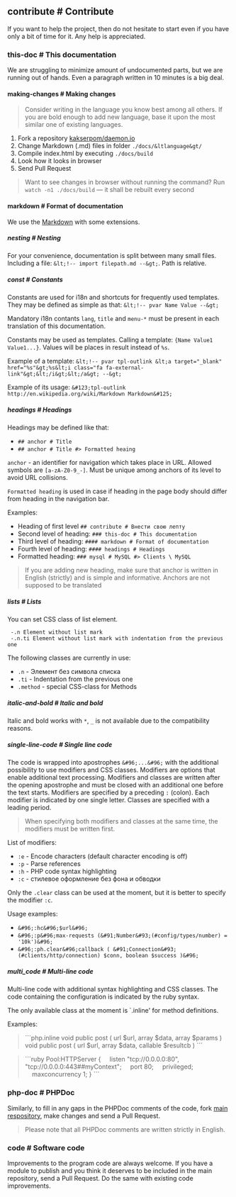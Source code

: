 ## contribute # Contribute

If you want to help the project, then do not hesitate to start even if you have only a bit of time for it.
Any help is appreciated.

### this-doc # This documentation

We are struggling to minimize amount of undocumented parts, but we are running out of hands.
Even a paragraph written in 10 minutes is a big deal.


#### making-changes # Making changes

> Consider writing in the language you know best among all others.
> If you are bold enough to add new language, base it upon the most similar one of existing languages.

 1. Fork a repository [kakserpom/daemon.io](https://github.com/kakserpom/daemon.io)
 2. Change Markdown (.md) files in folder `./docs/&ltlanguage&gt/`
 3. Compile index.html by executing `./docs/build`
 4. Look how it looks in browser
 5. Send Pull Request

> Want to see changes in browser without running the command?
> Run `watch -n1 ./docs/build` — it shall be rebuilt every second

#### markdown # Format of documentation
We use the [Markdown](http://ru.wikipedia.org/wiki/Markdown) with some extensions.

##### nesting # Nesting

For your convenience, documentation is split between many small files.
Including a file: `&lt;!-- import filepath.md --&gt;`.
Path is relative.

##### const # Constants

Constants are used for i18n and shortcuts for frequently used templates.
They may be defined as simple as that: `&lt;!-- pvar Name Value --&gt;`

Mandatory i18n contants `lang`, `title` and `menu-*` must be present in each translation of this documentation.

Constants may be used as templates. Calling a template: `{Name Value1 Value1...}`. Values will be places in result instead of `%s`.

Example of a template:
`&lt;!-- pvar tpl-outlink &lt;a target="_blank" href="%s"&gt;%s&lt;i class="fa fa-external-link"&gt;&lt;/i&gt;&lt;/a&gt; --&gt;`

Example of its usage:
`&#123;tpl-outlink http://en.wikipedia.org/wiki/Markdown Markdown&#125;`

##### headings # Headings
Headings may be defined like that:

 - `## anchor # Title`
 - `## anchor # Title #> Formatted heaing`

`anchor` - an identifier for navigation which takes place in URL. Allowed symbols are `[a-zA-Z0-9_-]`. Must be unique among anchors of its level to avoid URL collisions.

`Formatted heading` is used in case if heading in the page body should differ from heading in the navigation bar.

Examples:

 - Heading of first level `## contribute # Внести свою лепту`
 - Second level of heading: `### this-doc # This documentation`
 - Third level of heading: `#### markdown # Format of documentation`
 - Fourth level of heading: `#### headings # Headings`
 - Formatted heading: `### mysql # MySQL #> Clients \ MySQL`

> If you are adding new heading, make sure that anchor is written in English (strictly) and is simple and informative. Anchors are not supposed to be translated

##### lists # Lists

You can set CSS class of list element.

```
 -.n Element without list mark
 -.n.ti Element without list mark with indentation from the previous one
```

The following classes are currently in use:

 - `.n` - Элемент без символа списка
 - `.ti` - Indentation from the previous one
 - `.method` - special CSS-class for Methods

##### italic-and-bold # Italic and bold

Italic and bold works with `*`, `_` is not available due to the compatibility reasons.

##### single-line-code # Single line code

The code is wrapped into apostrophes `&#96;...&#96;` with the additional possibility to use modifiers and CSS classes.
Modifiers are options that enable additional text processing.
Modifiers and classes are written after the opening apostrophe and must be closed with an additional one before the text starts. Modifiers are specified by a preceding `:` (colon). Each modifier is indicated by one single letter. Classes are specified with a leading period.

> When specifying both modifiers and classes at the same time, the modifiers must be written first.

List of modifiers:

 - `:e` - Encode characters (default character encoding is off)
 - `:p` - Parse references
 - `:h` - PHP code syntax highlighting
 - `:c` - стилевое оформление без фона и обводки

Only the `.clear` class can be used at the moment, but it is better to specify the modifier `:c`.

Usage examples:

 - `&#96;:hc&#96;$url&#96;`
 - `&#96;:p&#96;max-requests (&#91;Number&#93;(#config/types/number) = '10k')&#96;`
 - `&#96;:ph.clear&#96;callback ( &#91;Connection&#93;(#clients/http/connection) $conn, boolean $success )&#96;`

##### multi_code # Multi-line code

Multi-line code with additional syntax highlighting and CSS classes. The code containing the configuration is indicated by the ruby syntax.

The only available class at the moment is `.inline' for method definitions.

Examples:

> &#96;&#96;&#96;php.inline
> void public post ( url $url, array $data, array $params )
> void public post ( url $url, array $data, callable $resultcb )
> &#96;&#96;&#96;

> &#96;&#96;&#96;ruby
> Pool:HTTPServer {
> &nbsp;&nbsp;&nbsp;&nbsp;listen "tcp://0.0.0.0:80", "tcp://0.0.0.0:443##myContext";
> &nbsp;&nbsp;&nbsp;&nbsp;port 80;
> &nbsp;&nbsp;&nbsp;&nbsp;privileged;
> &nbsp;&nbsp;&nbsp;&nbsp;maxconcurrency 1;
> }
> &#96;&#96;&#96;

### php-doc # PHPDoc

Similarly, to fill in any gaps in the PHPDoc comments of the code, fork [main respository](https://github.com/kakserpom/phpdaemon), make changes and send a Pull Request.

> Please note that all PHPDoc comments are written strictly in English.

### code # Software code

Improvements to the program code are always welcome. If you have a module to publish and you think it deserves to be included in the main repository, send a Pull Request. Do the same with existing code improvements.
